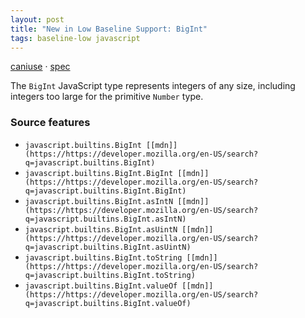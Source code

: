 ```yaml
---
layout: post
title: "New in Low Baseline Support: BigInt"
tags: baseline-low javascript
---
```


[caniuse](https://caniuse.com/?search=bigint) · [spec](https://tc39.es/ecma262/multipage/numbers-and-dates.html#sec-bigint-objects)

The `BigInt` JavaScript type represents integers of any size, including integers too large for the primitive `Number` type.

### Source features

- ``javascript.builtins.BigInt [[mdn]](https://https://developer.mozilla.org/en-US/search?q=javascript.builtins.BigInt)``
- ``javascript.builtins.BigInt.BigInt [[mdn]](https://https://developer.mozilla.org/en-US/search?q=javascript.builtins.BigInt.BigInt)``
- ``javascript.builtins.BigInt.asIntN [[mdn]](https://https://developer.mozilla.org/en-US/search?q=javascript.builtins.BigInt.asIntN)``
- ``javascript.builtins.BigInt.asUintN [[mdn]](https://https://developer.mozilla.org/en-US/search?q=javascript.builtins.BigInt.asUintN)``
- ``javascript.builtins.BigInt.toString [[mdn]](https://https://developer.mozilla.org/en-US/search?q=javascript.builtins.BigInt.toString)``
- ``javascript.builtins.BigInt.valueOf [[mdn]](https://https://developer.mozilla.org/en-US/search?q=javascript.builtins.BigInt.valueOf)``
